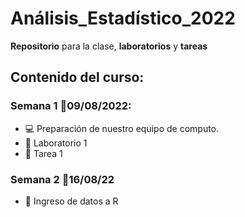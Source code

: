 # Análisis_Estadístico_2022

**Repositorio** para la clase, **laboratorios** y **tareas**

## Contenido del curso:

### Semana 1 :date:09/08/2022:
  + :computer: Preparación de nuestro equipo de computo.
  + :paperclip: Laboratorio 1
  + :paperclip: Tarea 1


### Semana 2 :date:16/08/22
  + :notebook: Ingreso de datos a R
